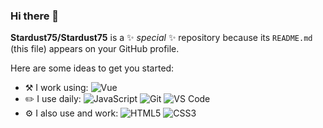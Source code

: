 ### Hi there 👋

**Stardust75/Stardust75** is a ✨ _special_ ✨ repository because its `README.md` (this file) appears on your GitHub profile.

Here are some ideas to get you started:

- :hammer_and_pick: I work using:
  ![Vue](https://img.shields.io/badge/-Vue-0B2343?style=flat&logo=vuedotjs)
- :pencil2: I use daily:
  ![JavaScript](https://img.shields.io/badge/-JavaScript-black?style=flat&logo=javascript)
  ![Git](https://img.shields.io/badge/-Git-black?style=flat&logo=git)
  ![VS Code](https://img.shields.io/badge/-VS%20Code-007ACC?style=flat&logo=visual-studio-code)
- ⚙️ I also use and work:
  ![HTML5](https://img.shields.io/badge/-HTML5-E34F26?style=flat&logo=html5&logoColor=white)
  ![CSS3](https://img.shields.io/badge/-CSS3-1572B6?style=flat&logo=css3)

